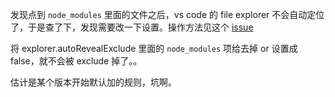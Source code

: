发现点到 `node_modules` 里面的文件之后，vs code 的 file explorer 不会自动定位了，于是查了下，发现需要改一下设置。操作方法见这个 [issue](https://github.com/microsoft/vscode/issues/168408#issuecomment-1342513210)

将 explorer.autoRevealExclude 里面的 `node_modules` 项给去掉 or 设置成 false，就不会被 exclude 掉了。。

估计是某个版本开始默认加的规则，坑啊。
